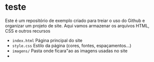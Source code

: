 # teste
Este é um repositório de exemplo criado para treiar o uso do Github e organizar um projeto de site. Aqui vamos armazenar os arquivos HTML, CSS e outros recursos

- `index.html` Página principal do site
- `style.css` Estilo da página (cores, fontes, espaçamentos...)
- `imagens/` Pasta onde ficara"ao as imagens usadas no site
- 
